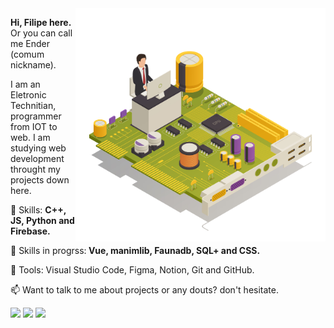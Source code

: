 

<img src="./pasta/computador.jpg" min-width="300px" max-width="300px" width="400px" align="right" alt="Computador">

<p align="left"> 
  <strong>Hi, Filipe here.</strong>
  Or you can call me Ender (comum nickname).</p>


<p align="left">    
  I am an Eletronic Technitian, programmer from IOT to web.          I am studying  web development throught my projects down here.
</p>

<p align="left">
  🦄 Skills: <strong>C++, JS, Python and Firebase.</strong>
</p>

<p align="left">
🚀 Skills in progrss:<strong> Vue, manimlib, Faunadb, SQL+ and CSS.</strong>
</p>

<p align="left">
🧰 Tools: Visual Studio Code, Figma, Notion, Git and GitHub.
</p>

<p align="left">
  📫  Want to talk to me about projects or any douts? don't hesitate. 
</p>

<p align="left">
  <a href="https://twitter.com/Enders_Dev" alt="Twitter">
  <img src="https://img.shields.io/badge/Twitter-1DA1F2?style=for-the-badge&logo=twitter&logoColor=white"/></a>
  
  <a href="https://www.linkedin.com/in/EndersDev" alt="Linkedin">
  <img src="https://img.shields.io/badge/LinkedIn-0077B5?style=for-the-badge&logo=linkedin&logoColor=white" /></a>

  <a href="https://web.facebook.com/FilipeAraujoLM" alt="Facebook">
  <img src="https://img.shields.io/badge/Facebook-1877F2?style=for-the-badge&logo=facebook&logoColor=white"/></a>
</p>  
